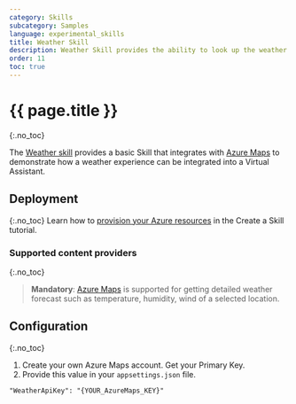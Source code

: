 ```yaml
---
category: Skills
subcategory: Samples
language: experimental_skills
title: Weather Skill
description: Weather Skill provides the ability to look up the weather for a location.
order: 11
toc: true
---
```


# {{ page.title }}
{:.no_toc}

The [Weather skill](https://github.com/microsoft/botframework-skills/tree/main/skills/csharp/experimental/weatherskill) provides a basic Skill that integrates with [Azure Maps](https://azure.microsoft.com/en-us/services/azure-maps/) to demonstrate how a weather experience can be integrated into a Virtual Assistant.

## Deployment
{:.no_toc}
Learn how to [provision your Azure resources]({{site.baseurl}}/skills/tutorials/create-skill/csharp/4-provision-your-azure-resources/) in the Create a Skill tutorial.

### Supported content providers
{:.no_toc}

> **Mandatory**: [Azure Maps](https://azure.microsoft.com/en-us/services/azure-maps/) is supported for getting detailed weather forecast such as temperature, humidity, wind of a selected location.

## Configuration
{:.no_toc}

1. Create your own Azure Maps account. Get your Primary Key.
1. Provide this value in your `appsettings.json` file.

```
"WeatherApiKey": "{YOUR_AzureMaps_KEY}"
```
